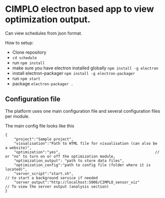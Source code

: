 
# CIMPLO electron based app to view optimization output.

Can view schedules from json format.

How to setup:

- Clone repository
- `cd schedule`
- run `npm install`
- make sure you have electron installed globally `npm install -g electron`
- install electron-packager `npm install -g electron-packager`
- run `npm start`
- package `electron-packager .`



## Configuration file

The platform uses one main configuration file and several configuration files per module.

The main config file looks like this

    {
        "project":"Sample project",
        "visualisation":"Path to HTML file for visualisation (can also be a website)",
        "optimization":"yes",                                           // or "no" to turn on or off the optimization module,
        "optimization_output": "path to store data files",
        "optimization_config":"path to config file (folder where it is located)",
        "server_script":"start.sh",                                      // to start a background service if needed
        "server_output":"http://localhost:5006/CIMPLO_sensor_viz"        // To view the server output (analysis section)
    }
